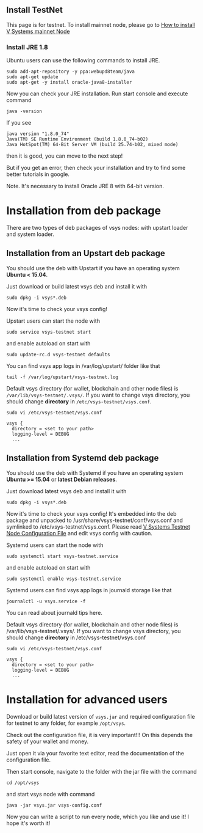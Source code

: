 
Install TestNet
---
This page is for testnet. To install mainnet node, please go to [How to install V Systems mainnet Node](/mainnet)

### Install JRE 1.8

Ubuntu users can use the following commands to install JRE.

```
sudo add-apt-repository -y ppa:webupd8team/java
sudo apt-get update
sudo apt-get -y install oracle-java8-installer
```
Now you can check your JRE installation. Run start console and execute command 
```
java -version
```

If you see

```
java version "1.8.0_74"
Java(TM) SE Runtime Environment (build 1.8.0_74-b02)
Java HotSpot(TM) 64-Bit Server VM (build 25.74-b02, mixed mode)
```
then it is good, you can move to the next step!

But if you get an error, then check your installation and try to find some better tutorials in google.

Note. It's necessary to install Oracle JRE 8 with 64-bit version.

# Installation from deb package
There are two types of deb packages of vsys nodes: with upstart loader and system loader.

## Installation from an Upstart deb package
You should use the deb with Upstart if you have an operating system **Ubuntu < 15.04**.

Just download or build latest vsys deb and install it with 

```
sudo dpkg -i vsys*.deb
```
Now it's time to check your vsys config! 

Upstart users can start the node with 

```
sudo service vsys-testnet start 
```
and enable autoload on start with 

```
sudo update-rc.d vsys-testnet defaults
```
You can find vsys app logs in /var/log/upstart/ folder like that 

```
tail -f /var/log/upstart/vsys-testnet.log
```

Default vsys directory (for wallet, blockchain and other node files) is `/var/lib/vsys-testnet/.vsys/`. If you want to change vsys directory, you should change **directory** in `/etc/vsys-testnet/vsys.conf`.

```
sudo vi /etc/vsys-testnet/vsys.conf
```
```
vsys {
  directory = <set to your path>
  logging-level = DEBUG
  ...
```

## Installation from Systemd deb package
You should use the deb with Systemd if you have an operating system **Ubuntu >= 15.04** or **latest Debian releases**.

Just download latest vsys deb and install it with 

```
sudo dpkg -i vsys*.deb
```

Now it's time to check your vsys config! It's embedded into the deb package and unpacked to /usr/share/vsys-testnet/conf/vsys.conf and symlinked to /etc/vsys-testnet/vsys.conf. Please read [V Systems Testnet Node Configuration File](/testconf) and edit vsys config with caution.

Systemd users can start the node with 

```
sudo systemctl start vsys-testnet.service 
```
 
 and enable autoload on start with 
 
```
sudo systemctl enable vsys-testnet.service
```

Systemd users can find vsys app logs in journald storage like that 

```
journalctl -u vsys.service -f
```
You can read about journald tips here.

Default vsys directory (for wallet, blockchain and other node files) is /var/lib/vsys-testnet/.vsys/. If you want to change vsys directory, you should change **directory** in /etc/vsys-testnet/vsys.conf 

```
sudo vi /etc/vsys-testnet/vsys.conf
```
```
vsys {
  directory = <set to your path>
  logging-level = DEBUG
  ...
```

# Installation for advanced users
Download or build latest version of `vsys.jar` and required configuration file for testnet to any folder, for example `/opt/vsys`.

Check out the configuration file, it is very important!!! On this depends the safety of your wallet and money.

Just open it via your favorite text editor, read the documentation of the configuration file.

Then start console, navigate to the folder with the jar file with the command 
```
cd /opt/vsys
```
and start vsys node with command 
```
java -jar vsys.jar vsys-config.conf
```
Now you can write a script to run every node, which you like and use it! I hope it's worth it!
